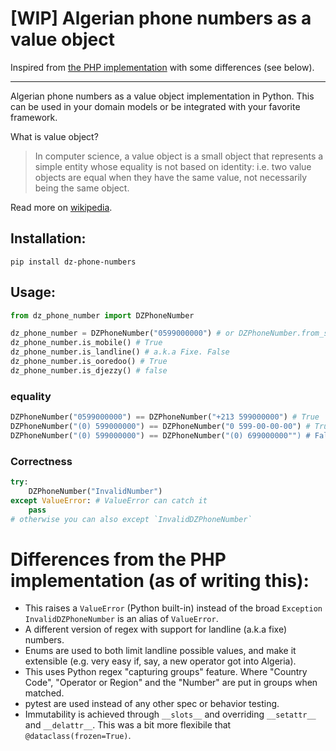 # [WIP] Algerian phone numbers as a value object


Inspired from [the PHP implementation](https://github.com/cherifGsoul/php-algerian-mobile-phone-number) with some differences (see below).

------------

Algerian phone numbers as a value object implementation in Python. This can be used in your domain models or be integrated with your favorite framework.

What is value object?
> In computer science, a value object is a small object that represents a simple entity whose equality is not based on identity: i.e. two value objects are equal when they have the same value, not necessarily being the same object.

Read more on [wikipedia](https://en.wikipedia.org/wiki/Value_object).

## Installation:

```
pip install dz-phone-numbers
```

## Usage:

```python
from dz_phone_number import DZPhoneNumber

dz_phone_number = DZPhoneNumber("0599000000") # or DZPhoneNumber.from_string("0599000000")
dz_phone_number.is_mobile() # True
dz_phone_number.is_landline() # a.k.a Fixe. False
dz_phone_number.is_ooredoo() # True
dz_phone_number.is_djezzy() # false
```

### equality
```python
DZPhoneNumber("0599000000") == DZPhoneNumber("+213 599000000") # True
DZPhoneNumber("(0) 599000000") == DZPhoneNumber("0 599-00-00-00") # True
DZPhoneNumber("(0) 599000000") == DZPhoneNumber("(0) 699000000"") # False
```

### Correctness 
```Python
try:
    DZPhoneNumber("InvalidNumber")
except ValueError: # ValueError can catch it
    pass
# otherwise you can also except `InvalidDZPhoneNumber` 
```


# Differences from the PHP implementation (as of writing this):
- This raises a `ValueError` (Python built-in) instead of the broad `Exception` `InvalidDZPhoneNumber` is an alias of `ValueError`.
- A different version of regex with support for landline (a.k.a fixe) numbers.
- Enums are used to both limit landline possible values, and make it extensible (e.g. very easy if, say, a new operator got into Algeria).
- This uses Python regex "capturing groups" feature. Where "Country Code", "Operator or Region" and the "Number" are put in groups when matched.
- pytest are used instead of any other spec or behavior testing.
- Immutability is achieved through `__slots__` and overriding `__setattr__` and `__delattr__`. This was a bit more flexibile that `@dataclass(frozen=True)`.
